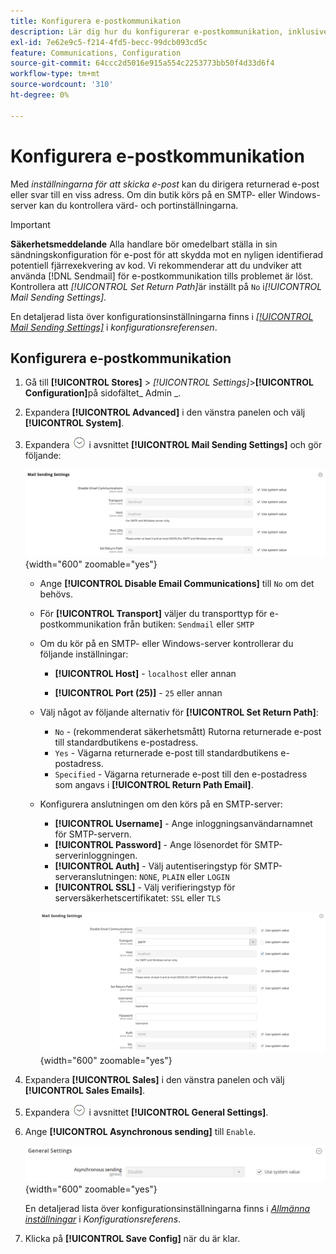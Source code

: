```yaml
---
title: Konfigurera e-postkommunikation
description: Lär dig hur du konfigurerar e-postkommunikation, inklusive dirigering av returnerad e-post eller svar till en viss e-postadress.
exl-id: 7e62e9c5-f214-4fd5-becc-99dcb093cd5c
feature: Communications, Configuration
source-git-commit: 64ccc2d5016e915a554c2253773bb50f4d33d6f4
workflow-type: tm+mt
source-wordcount: '310'
ht-degree: 0%

---
```


# Konfigurera e-postkommunikation

Med _inställningarna för att skicka e-post_ kan du dirigera returnerad e-post eller svar till en viss adress. Om din butik körs på en SMTP- eller Windows-server kan du kontrollera värd- och portinställningarna.

>[!IMPORTANT]
>
>**Säkerhetsmeddelande** Alla handlare bör omedelbart ställa in sin sändningskonfiguration för e-post för att skydda mot en nyligen identifierad potentiell fjärrexekvering av kod. Vi rekommenderar att du undviker att använda [!DNL Sendmail] för e-postkommunikation tills problemet är löst. Kontrollera att _[!UICONTROL Set Return Path]_&#x200B;är inställt på `No` i&#x200B;_[!UICONTROL Mail Sending Settings]_.

En detaljerad lista över konfigurationsinställningarna finns i [_[!UICONTROL Mail Sending Settings]_](../configuration-reference/advanced/system.md) i _konfigurationsreferensen_.

## Konfigurera e-postkommunikation

1. Gå till **[!UICONTROL Stores]** > _[!UICONTROL Settings]_>**[!UICONTROL Configuration]**&#x200B;på sidofältet_ Admin _.

1. Expandera **[!UICONTROL Advanced]** i den vänstra panelen och välj **[!UICONTROL System]**.

1. Expandera ![Expansionsväljaren](../assets/icon-display-expand.png) i avsnittet **[!UICONTROL Mail Sending Settings]** och gör följande:

   ![Avancerad konfiguration - inställningar för e-postsändning](../configuration-reference/advanced/assets/system-mail-sending-settings.png){width="600" zoomable="yes"}

   - Ange **[!UICONTROL Disable Email Communications]** till `No` om det behövs.

   - För **[!UICONTROL Transport]** väljer du transporttyp för e-postkommunikation från butiken: `Sendmail` eller `SMTP`

   - Om du kör på en SMTP- eller Windows-server kontrollerar du följande inställningar:

      - **[!UICONTROL Host]** - `localhost` eller annan

      - **[!UICONTROL Port (25)]** - `25` eller annan

   - Välj något av följande alternativ för **[!UICONTROL Set Return Path]**:

      - `No` - (rekommenderat säkerhetsmått) Rutorna returnerade e-post till standardbutikens e-postadress.
      - `Yes` - Vägarna returnerade e-post till standardbutikens e-postadress.
      - `Specified` - Vägarna returnerade e-post till den e-postadress som angavs i **[!UICONTROL Return Path Email]**.

   - Konfigurera anslutningen om den körs på en SMTP-server:

      - **[!UICONTROL Username]** - Ange inloggningsanvändarnamnet för SMTP-servern.
      - **[!UICONTROL Password]** - Ange lösenordet för SMTP-serverinloggningen.
      - **[!UICONTROL Auth]** - Välj autentiseringstyp för SMTP-serveranslutningen: `NONE`, `PLAIN` eller `LOGIN`
      - **[!UICONTROL SSL]** - Välj verifieringstyp för serversäkerhetscertifikatet: `SSL` eller `TLS`

     ![Avancerad konfiguration - inställningar för e-postsändning](../configuration-reference/advanced/assets/system-mail-sending-settings-smtp.png){width="600" zoomable="yes"}

1. Expandera **[!UICONTROL Sales]** i den vänstra panelen och välj **[!UICONTROL Sales Emails]**.

1. Expandera ![Expansionsväljaren](../assets/icon-display-expand.png) i avsnittet **[!UICONTROL General Settings]**.

1. Ange **[!UICONTROL Asynchronous sending]** till `Enable`.

   ![Försäljningskonfiguration - allmänna inställningar för e-post](../configuration-reference/sales/assets/sales-emails-general-settings.png){width="600" zoomable="yes"}

   En detaljerad lista över konfigurationsinställningarna finns i [_Allmänna inställningar_](../configuration-reference/sales/sales-emails.md) i _Konfigurationsreferens_.

1. Klicka på **[!UICONTROL Save Config]** när du är klar.

